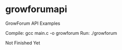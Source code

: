 # growforumapi
GrowForum API Examples

Compile: gcc main.c -o growforum
Run: ./growforum

Not Finished Yet

